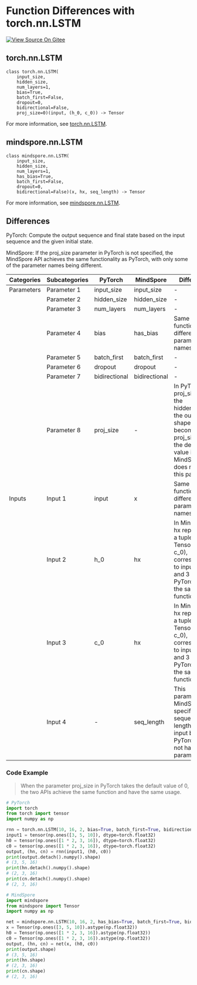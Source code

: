# Function Differences with torch.nn.LSTM

[![View Source On Gitee](https://mindspore-website.obs.cn-north-4.myhuaweicloud.com/website-images/r1.11/resource/_static/logo_source_en.png)](https://gitee.com/mindspore/docs/blob/r1.11/docs/mindspore/source_en/note/api_mapping/pytorch_diff/LSTM.md)

## torch.nn.LSTM

```text
class torch.nn.LSTM(
    input_size,
    hidden_size,
    num_layers=1,
    bias=True,
    batch_first=False,
    dropout=0,
    bidirectional=False,
    proj_size=0)(input, (h_0, c_0)) -> Tensor
```

For more information, see [torch.nn.LSTM](https://pytorch.org/docs/1.8.1/generated/torch.nn.LSTM.html).

## mindspore.nn.LSTM

```text
class mindspore.nn.LSTM(
    input_size,
    hidden_size,
    num_layers=1,
    has_bias=True,
    batch_first=False,
    dropout=0,
    bidirectional=False)(x, hx, seq_length) -> Tensor
```

For more information, see [mindspore.nn.LSTM](https://www.mindspore.cn/docs/en/r1.11/api_python/nn/mindspore.nn.LSTM.html).

## Differences

PyTorch: Compute the output sequence and final state based on the input sequence and the given initial state.

MindSpore: If the proj_size parameter in PyTorch is not specified, the MindSpore API achieves the same functionality as PyTorch, with only some of the parameter names being different.

| Categories | Subcategories |PyTorch | MindSpore | Difference |
| ---- | ----- | ------- | --------- | ------------- |
|Parameters | Parameter 1  | input_size    | input_size    | -    |
| | Parameter 2  | hidden_size   | hidden_size   | -     |
| | Parameter 3  | num_layers    | num_layers    | -      |
| | Parameter 4  | bias    | has_bias    | Same function, different parameter names  |
| | Parameter 5  | batch_first   | batch_first   | -       |
| | Parameter 6  | dropout       | dropout       | -      |
| | Parameter 7  | bidirectional | bidirectional | -      |
| | Parameter 8  | proj_size     | -             | In PyTorch, if proj_size>0, the hidden_size in the output shape will become proj_size, and the default value is 0. MindSpore does not have this parameter |
| Inputs | Input 1 | input         | x             | Same function, different parameter names   |
| | Input 2 | h_0           | hx            | In MindSpore hx represents a tuple of two Tensor(h_0, c_0), corresponding to inputs 2 and 3 in PyTorch, with the same function          |
| | Input 3 | c_0           | hx             | In MindSpore hx represents a tuple of two Tensor(h_0, c_0), corresponding to inputs 2 and 3 in PyTorch, with the same function     |
| | Input 4 | -             | seq_length    | This parameter in MindSpore specifies the sequence length of the input batch. PyTorch does not have this parameter               |

### Code Example

> When the parameter proj_size in PyTorch takes the default value of 0, the two APIs achieve the same function and have the same usage.

```python
# PyTorch
import torch
from torch import tensor
import numpy as np

rnn = torch.nn.LSTM(10, 16, 2, bias=True, batch_first=True, bidirectional=False)
input1 = tensor(np.ones([3, 5, 10]), dtype=torch.float32)
h0 = tensor(np.ones([1 * 2, 3, 16]), dtype=torch.float32)
c0 = tensor(np.ones([1 * 2, 3, 16]), dtype=torch.float32)
output, (hn, cn) = rnn(input1, (h0, c0))
print(output.detach().numpy().shape)
# (3, 5, 16)
print(hn.detach().numpy().shape)
# (2, 3, 16)
print(cn.detach().numpy().shape)
# (2, 3, 16)

# MindSpore
import mindspore
from mindspore import Tensor
import numpy as np

net = mindspore.nn.LSTM(10, 16, 2, has_bias=True, batch_first=True, bidirectional=False)
x = Tensor(np.ones([3, 5, 10]).astype(np.float32))
h0 = Tensor(np.ones([1 * 2, 3, 16]).astype(np.float32))
c0 = Tensor(np.ones([1 * 2, 3, 16]).astype(np.float32))
output, (hn, cn) = net(x, (h0, c0))
print(output.shape)
# (3, 5, 16)
print(hn.shape)
# (2, 3, 16)
print(cn.shape)
# (2, 3, 16)
```
